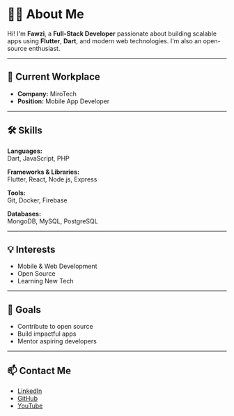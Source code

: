 # 👨‍💻 About Me

Hi! I'm **Fawzi**, a **Full-Stack Developer** passionate about building scalable apps using **Flutter**, **Dart**, and modern web technologies. I'm also an open-source enthusiast.

---

## 🏢 Current Workplace

- **Company:** MiroTech  
- **Position:** Mobile App Developer

---

## 🛠️ Skills

**Languages:**  
Dart, JavaScript, PHP

**Frameworks & Libraries:**  
Flutter, React, Node.js, Express

**Tools:**  
Git, Docker, Firebase

**Databases:**  
MongoDB, MySQL, PostgreSQL

---

## 💡 Interests

- Mobile & Web Development  
- Open Source  
- Learning New Tech

---

## 🎯 Goals

- Contribute to open source  
- Build impactful apps  
- Mentor aspiring developers

---

## 📫 Contact Me

- [LinkedIn](https://www.linkedin.com/in/fawzi-dev)  
- [GitHub](https://github.com/fawzi-dev)  
- [YouTube](https://youtube.com/@fawzidev)
